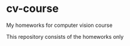 # cv-course
My homeworks for computer vision course

This repository consists of the homeworks only
